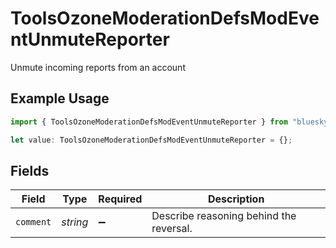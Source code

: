 # ToolsOzoneModerationDefsModEventUnmuteReporter

Unmute incoming reports from an account

## Example Usage

```typescript
import { ToolsOzoneModerationDefsModEventUnmuteReporter } from "bluesky/models/components";

let value: ToolsOzoneModerationDefsModEventUnmuteReporter = {};
```

## Fields

| Field                                   | Type                                    | Required                                | Description                             |
| --------------------------------------- | --------------------------------------- | --------------------------------------- | --------------------------------------- |
| `comment`                               | *string*                                | :heavy_minus_sign:                      | Describe reasoning behind the reversal. |